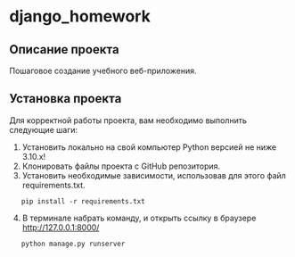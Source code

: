 # django_homework

## Описание проекта
Пошаговое создание учебного веб-приложения.

## Установка проекта
Для корректной работы проекта, вам необходимо выполнить следующие шаги:

1) Установить локально на свой компьютер Python версией не ниже 3.10.x!
2) Клонировать файлы проекта с GitHub репозитория.
3) Установить необходимые зависимости, использовав для этого файл requirements.txt.

```shell
   pip install -r requirements.txt
```

4) В терминале набрать команду, и открыть ссылку в браузере  http://127.0.0.1:8000/ 

```shell
   python manage.py runserver
```
